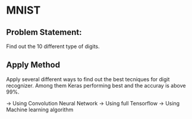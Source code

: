 # MNIST


## Problem Statement:

Find out the 10 different type of digits.


## Apply Method

Apply several different ways to find out the best tecniques for digit recognizer. Among them Keras performing best and the accuray is above 99%.

-> Using Convolution Neural Network
-> Using full Tensorflow
-> Using Machine learning algorithm
